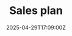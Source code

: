 ---
title: Sales plan
linkTitle: 'Sales plan '
date: '2025-04-29T17:09:00Z'
weight: 1
description: Strategic sales plan aimed at sustainable growth through targeted initiatives,
  focusing on revenue increase, client retention, and market expansion, supported
  by a structured sales team and performance metrics. Regular reviews and training
  are emphasized for continuous improvement.
draft: false
ref: sales-plan
---
